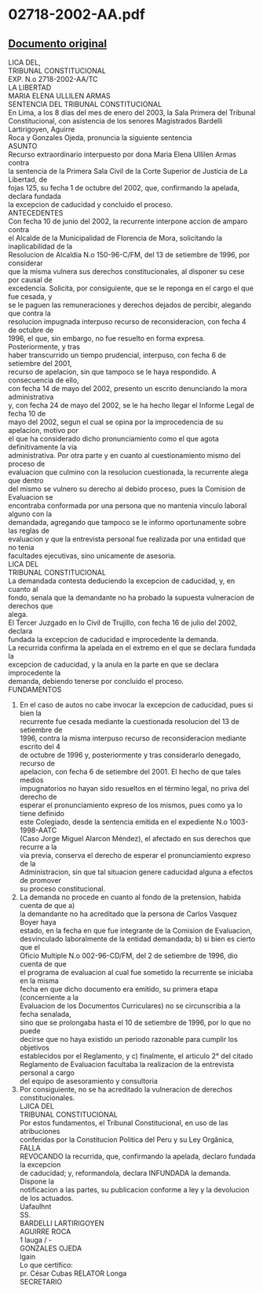 
02718-2002-AA.pdf
=================
  
[Documento original](https://tc.gob.pe/jurisprudencia/2003/02718-2002-AA.pdf)  
---  
LICA DEL,  
TRIBUNAL CONSTITUCIONAL  
EXP. N.o 2718-2002-AA/TC  
LA LIBERTAD  
MARIA ELENA ULLILEN ARMAS  
SENTENCIA DEL TRIBUNAL CONSTITUCIONAL  
En Lima, a los 8 dias del mes de enero del 2003, la Sala Primera del Tribunal  
Constitucional, con asistencia de los senores Magistrados Bardelli Lartirigoyen, Aguirre  
Roca y Gonzales Ojeda, pronuncia la siguiente sentencia  
ASUNTO  
Recurso extraordinario interpuesto por dona Maria Elena Ullilen Armas contra  
la sentencia de la Primera Sala Civil de la Corte Superior de Justicia de La Libertad, de  
fojas 125, su fecha 1 de octubre del 2002, que, confirmando la apelada, declara fundada  
la excepcion de caducidad y concluido el proceso.  
ANTECEDENTES  
Con fecha 10 de junio del 2002, la recurrente interpone accion de amparo contra  
el Alcalde de la Municipalidad de Florencia de Mora, solicitando la inaplicabilidad de la  
Resolucion de Alcaldia N.o 150-96-C/FM, del 13 de setiembre de 1996, por considerar  
que la misma vulnera sus derechos constitucionales, al disponer su cese por causal de  
excedencia. Solicita, por consiguiente, que se le reponga en el cargo el que fue cesada, y  
se le paguen las remuneraciones y derechos dejados de percibir, alegando que contra la  
resolucion impugnada interpuso recurso de reconsideracion, con fecha 4 de octubre de  
1996, el que, sin embargo, no fue resuelto en forma expresa. Posteriormente, y tras  
haber transcurrido un tiempo prudencial, interpuso, con fecha 6 de setiembre del 2001,  
recurso de apelacion, sin que tampoco se le haya respondido. A consecuencia de ello,  
con fecha 14 de mayo del 2002, presento un escrito denunciando la mora administrativa  
y, con fecha 24 de mayo del 2002, se le ha hecho llegar el Informe Legal de fecha 10 de  
mayo del 2002, segun el cual se opina por la improcedencia de su apelacion, motivo por  
el que ha considerado dicho pronunciamiento como el que agota definitivamente la via  
administrativa. Por otra parte y en cuanto al cuestionamiento mismo del proceso de  
evaluacion que culmino con la resolucion cuestionada, la recurrente alega que dentro  
del mismo se vulnero su derecho al debido proceso, pues la Comision de Evaluacion se  
encontraba conformada por una persona que no mantenia vinculo laboral alguno con la  
demandada, agregando que tampoco se le informo oportunamente sobre las reglas de  
evaluacion y que la entrevista personal fue realizada por una entidad que no tenia  
facultades ejecutivas, sino unicamente de asesoria.  
LICA DEL  
TRIBUNAL CONSTITUCIONAL  
La demandada contesta deduciendo la excepcion de caducidad, y, en cuanto al  
fondo, senala que la demandante no ha probado la supuesta vulneracion de derechos que  
alega.  
El Tercer Juzgado en lo Civil de Trujillo, con fecha 16 de julio del 2002, declara  
fundada la excepcion de caducidad e improcedente la demanda.  
La recurrida confirma la apelada en el extremo en el que se declara fundada la  
excepcion de caducidad, y la anula en la parte en que se declara improcedente la  
demanda, debiendo tenerse por concluido el proceso.  
FUNDAMENTOS  
1. En el caso de autos no cabe invocar la excepcion de caducidad, pues si bien la  
recurrente fue cesada mediante la cuestionada resolucion del 13 de setiembre de  
1996, contra la misma interpuso recurso de reconsideracion mediante escrito del 4  
de octubre de 1996 y, posteriormente y tras considerarlo denegado, recurso de  
apelacion, con fecha 6 de setiembre del 2001. El hecho de que tales medios  
impugnatorios no hayan sido resueltos en el término legal, no priva del derecho de  
esperar el pronunciamiento expreso de los mismos, pues como ya lo tiene definido  
este Colegiado, desde la sentencia emitida en el expediente N.o 1003-1998-AATC  
(Caso Jorge Miguel Alarcon Méndez), el afectado en sus derechos que recurre a la  
via previa, conserva el derecho de esperar el pronunciamiento expreso de la  
Administracion, sin que tal situacion genere caducidad alguna a efectos de promover  
su proceso constitucional.  
2. La demanda no procede en cuanto al fondo de la pretension, habida cuenta de que a)  
la demandante no ha acreditado que la persona de Carlos Vasquez Boyer haya  
estado, en la fecha en que fue integrante de la Comision de Evaluacion,  
desvinculado laboralmente de la entidad demandada; b) si bien es cierto que el  
Oficio Multiple N.o 002-96-CD/FM, del 2 de setiembre de 1996, dio cuenta de que  
el programa de evaluacion al cual fue sometido la recurrente se iniciaba en la misma  
fecha en que dicho documento era emitido, su primera etapa (concerniente a la  
Evaluacion de los Documentos Curriculares) no se circunscribia a la fecha senalada,  
sino que se prolongaba hasta el 10 de setiembre de 1996, por lo que no puede  
decirse que no haya existido un periodo razonable para cumplir los objetivos  
establecidos por el Reglamento, y c) finalmente, el articulo 2° del citado  
Reglamento de Evaluacion facultaba la realizacion de la entrevista personal a cargo  
del equipo de asesoramiento y consultoria  
3. Por consiguiente, no se ha acreditado la vulneracion de derechos constitucionales.  
LJICA DEL  
TRIBUNAL CONSTITUCIONAL  
Por estos fundamentos, el Tribunal Constitucional, en uso de las atribuciones  
conferidas por la Constitucion Politica del Peru y su Ley Orgânica,  
FALLA  
REVOCANDO la recurrida, que, confirmando la apelada, declaro fundada la excepcion  
de caducidad; y, reformandola, declara INFUNDADA la demanda. Dispone la  
notificacion a las partes, su publicacion conforme a ley y la devolucion de los actuados.  
Uafaulhnt  
SS.  
BARDELLI LARTIRIGOYEN  
AGUIRRE ROCA  
1 lauga / -  
GONZALES OJEDA  
lgain  
Lo que certifico:  
pr. César Cubas RELATOR Longa  
SECRETARIO